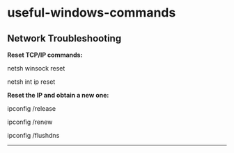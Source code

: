 # useful-windows-commands


Network Troubleshooting
----------------------------------------------------------------------------------------------------------------------------------------


<b>Reset TCP/IP commands:</b>

netsh winsock reset

netsh int ip reset

  
<b>Reset the IP and obtain a new one:</b>

ipconfig /release

ipconfig /renew

ipconfig /flushdns

  
  ----------------------------------------------------------------------------------------------------------------------------------------
  
  
